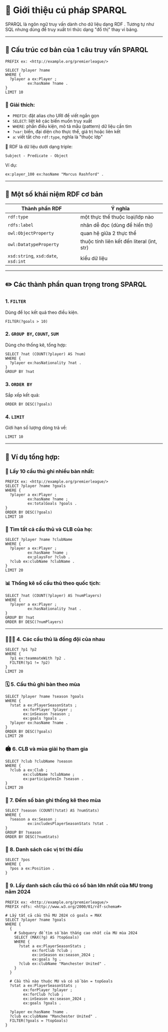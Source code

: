 # 📘 Giới thiệu cú pháp SPARQL

SPARQL là ngôn ngữ truy vấn dành cho dữ liệu dạng RDF . Tương tự như SQL nhưng dùng để truy xuất tri thức dạng "đồ thị" thay vì bảng.

---

## 🧱 Cấu trúc cơ bản của 1 câu truy vấn SPARQL

```sparql
PREFIX ex: <http://example.org/premierleague/>

SELECT ?player ?name
WHERE {
  ?player a ex:Player ;
          ex:hasName ?name .
}
LIMIT 10
```

### 📌 Giải thích:
- `PREFIX`: đặt alias cho URI để viết ngắn gọn
- `SELECT`: liệt kê các biến muốn truy xuất
- `WHERE`: phần điều kiện, mô tả mẫu (pattern) dữ liệu cần tìm
- `?var`: biến, đại diện cho thực thể, giá trị hoặc liên kết
- `a`: viết tắt cho `rdf:type`, nghĩa là "thuộc lớp"

🧠 RDF là dữ liệu dưới dạng triple:
```
Subject - Predicate - Object
```
Ví dụ:
```ttl
ex:player_100 ex:hasName "Marcus Rashford" .
```
---

## 🔎 Một số khái niệm RDF cơ bản

| Thành phần RDF     | Ý nghĩa                                      |
|--------------------|-----------------------------------------------|
| `rdf:type`         | một thực thể thuộc loại/lớp nào               |
| `rdfs:label`       | nhãn dễ đọc (dùng để hiển thị)                |
| `owl:ObjectProperty` | quan hệ giữa 2 thực thể                     |
| `owl:DatatypeProperty` | thuộc tính liên kết đến literal (int, str) |
| `xsd:string`, `xsd:date`, `xsd:int` | kiểu dữ liệu                   |

---

## ✏️ Các thành phần quan trọng trong SPARQL

### 1. `FILTER`
Dùng để lọc kết quả theo điều kiện.
```sparql
FILTER(?goals > 10)
```

### 2. `GROUP BY`, `COUNT`, `SUM`
Dùng cho thống kê, tổng hợp:
```sparql
SELECT ?nat (COUNT(?player) AS ?num)
WHERE {
  ?player ex:hasNationality ?nat .
}
GROUP BY ?nat
```

### 3. `ORDER BY`
Sắp xếp kết quả:
```sparql
ORDER BY DESC(?goals)
```

### 4. `LIMIT`
Giới hạn số lượng dòng trả về:
```sparql
LIMIT 10
```

---

## 📌 Ví dụ tổng hợp:
### 🎯 Lấy 10 cầu thủ ghi nhiều bàn nhất:
```sparql
PREFIX ex: <http://example.org/premierleague/>
SELECT ?player ?name ?goals
WHERE {
  ?player a ex:Player ;
          ex:hasName ?name ;
          ex:totalGoals ?goals .
}
ORDER BY DESC(?goals)
LIMIT 10
```

### 🧠 Tìm tất cả cầu thủ và CLB của họ:
```sparql
SELECT ?player ?name ?clubName
WHERE {
  ?player a ex:Player ;
          ex:hasName ?name ;
          ex:playsFor ?club .
  ?club ex:clubName ?clubName .
}
LIMIT 20
```

### 📊 Thống kê số cầu thủ theo quốc tịch:
```sparql
SELECT ?nat (COUNT(?player) AS ?numPlayers)
WHERE {
  ?player a ex:Player ;
          ex:hasNationality ?nat .
}
GROUP BY ?nat
ORDER BY DESC(?numPlayers)
```

---

### 🧑‍🤝‍🧑 4. Các cầu thủ là đồng đội của nhau
```sparql
SELECT ?p1 ?p2
WHERE {
  ?p1 ex:teammateWith ?p2 .
  FILTER(?p1 != ?p2)
}
LIMIT 20
```

### 🗓️ 5. Cầu thủ ghi bàn theo mùa
```sparql
SELECT ?player ?name ?season ?goals
WHERE {
  ?stat a ex:PlayerSeasonStats ;
        ex:forPlayer ?player ;
        ex:inSeason ?season ;
        ex:goals ?goals .
  ?player ex:hasName ?name .
}
ORDER BY DESC(?goals)
LIMIT 20
```


### 🏟️ 6. CLB và mùa giải họ tham gia
```sparql
SELECT ?club ?clubName ?season
WHERE {
  ?club a ex:Club ;
        ex:clubName ?clubName ;
        ex:participatesIn ?season .
}
LIMIT 20
```

### 🔢 7. Đếm số bản ghi thống kê theo mùa
```sparql
SELECT ?season (COUNT(?stat) AS ?numStats)
WHERE {
  ?season a ex:Season ;
          ex:includesPlayerSeasonStats ?stat .
}
GROUP BY ?season
ORDER BY DESC(?numStats)
```

### 🧾 8. Danh sách các vị trí thi đấu
```sparql
SELECT ?pos
WHERE {
  ?pos a ex:Position .
}
```

### 🧾 9. Lấy danh sách cầu thủ có số bàn lớn nhất của MU trong năm 2024
```sparql
PREFIX ex: <http://example.org/premierleague/>
PREFIX rdfs: <http://www.w3.org/2000/01/rdf-schema#>

# Lấy tất cả cầu thủ MU 2024 có goals = MAX
SELECT ?player ?name ?goals
WHERE {
  {
    # Subquery để tìm số bàn thắng cao nhất của MU mùa 2024
    SELECT (MAX(?g) AS ?topGoals)
    WHERE {
      ?stat a ex:PlayerSeasonStats ;
            ex:forClub ?club ;
            ex:inSeason ex:season_2024 ;
            ex:goals ?g .
      ?club ex:clubName "Manchester United" .
    }
  }

  # Cầu thủ nào thuộc MU và có số bàn = topGoals
  ?stat a ex:PlayerSeasonStats ;
        ex:forPlayer ?player ;
        ex:forClub ?club ;
        ex:inSeason ex:season_2024 ;
        ex:goals ?goals .

  ?player ex:hasName ?name .
  ?club ex:clubName "Manchester United" .
  FILTER(?goals = ?topGoals)
}

```